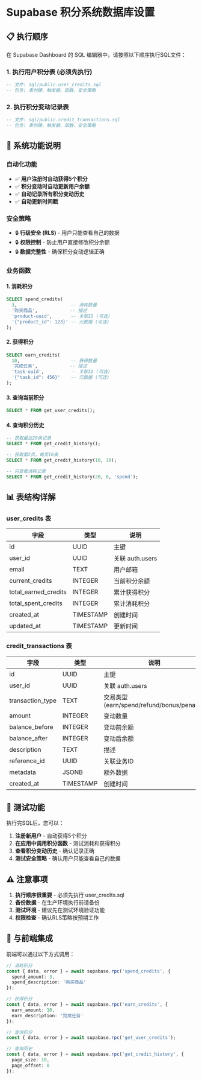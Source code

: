 # Supabase 积分系统数据库设置

## 📋 执行顺序

在 Supabase Dashboard 的 SQL 编辑器中，请按照以下顺序执行SQL文件：

### 1. 执行用户积分表 (必须先执行)
```sql
-- 文件: sql/public.user_credits.sql
-- 包含: 表创建、触发器、函数、安全策略
```

### 2. 执行积分变动记录表
```sql
-- 文件: sql/public.credit_transactions.sql  
-- 包含: 表创建、触发器、函数、安全策略
```

## 🔧 系统功能说明

### 自动化功能
- ✅ **用户注册时自动获得5个积分**
- ✅ **积分变动时自动更新用户余额**
- ✅ **自动记录所有积分变动历史**
- ✅ **自动更新时间戳**

### 安全策略
- 🔒 **行级安全 (RLS)** - 用户只能查看自己的数据
- 🔒 **权限控制** - 防止用户直接修改积分余额
- 🔒 **数据完整性** - 确保积分变动逻辑正确

### 业务函数

#### 1. 消耗积分
```sql
SELECT spend_credits(
  3,                    -- 消耗数量
  '购买商品',            -- 描述
  'product-uuid',       -- 关联ID (可选)
  '{"product_id": 123}' -- 元数据 (可选)
);
```

#### 2. 获得积分
```sql
SELECT earn_credits(
  10,                   -- 获得数量
  '完成任务',            -- 描述
  'task-uuid',          -- 关联ID (可选)
  '{"task_id": 456}'    -- 元数据 (可选)
);
```

#### 3. 查询当前积分
```sql
SELECT * FROM get_user_credits();
```

#### 4. 查询积分历史
```sql
-- 获取最近20条记录
SELECT * FROM get_credit_history();

-- 获取第2页，每页10条
SELECT * FROM get_credit_history(10, 10);

-- 只查看消耗记录
SELECT * FROM get_credit_history(20, 0, 'spend');
```

## 📊 表结构详解

### user_credits 表
| 字段 | 类型 | 说明 |
|------|------|------|
| id | UUID | 主键 |
| user_id | UUID | 关联 auth.users |
| email | TEXT | 用户邮箱 |
| current_credits | INTEGER | 当前积分余额 |
| total_earned_credits | INTEGER | 累计获得积分 |
| total_spent_credits | INTEGER | 累计消耗积分 |
| created_at | TIMESTAMP | 创建时间 |
| updated_at | TIMESTAMP | 更新时间 |

### credit_transactions 表
| 字段 | 类型 | 说明 |
|------|------|------|
| id | UUID | 主键 |
| user_id | UUID | 关联 auth.users |
| transaction_type | TEXT | 交易类型 (earn/spend/refund/bonus/penalty) |
| amount | INTEGER | 变动数量 |
| balance_before | INTEGER | 变动前余额 |
| balance_after | INTEGER | 变动后余额 |
| description | TEXT | 描述 |
| reference_id | UUID | 关联业务ID |
| metadata | JSONB | 额外数据 |
| created_at | TIMESTAMP | 创建时间 |

## 🧪 测试功能

执行完SQL后，您可以：

1. **注册新用户** - 自动获得5个积分
2. **在应用中调用积分函数** - 测试消耗和获得积分
3. **查看积分变动历史** - 确认记录正确
4. **测试安全策略** - 确认用户只能查看自己的数据

## ⚠️ 注意事项

1. **执行顺序很重要** - 必须先执行 user_credits.sql
2. **备份数据** - 在生产环境执行前请备份
3. **测试环境** - 建议先在测试环境验证功能
4. **权限检查** - 确认RLS策略按预期工作

## 🔗 与前端集成

前端可以通过以下方式调用：

```typescript
// 消耗积分
const { data, error } = await supabase.rpc('spend_credits', {
  spend_amount: 3,
  spend_description: '购买商品'
});

// 获得积分  
const { data, error } = await supabase.rpc('earn_credits', {
  earn_amount: 10,
  earn_description: '完成任务'
});

// 查询积分
const { data, error } = await supabase.rpc('get_user_credits');

// 查询历史
const { data, error } = await supabase.rpc('get_credit_history', {
  page_size: 10,
  page_offset: 0
});
``` 